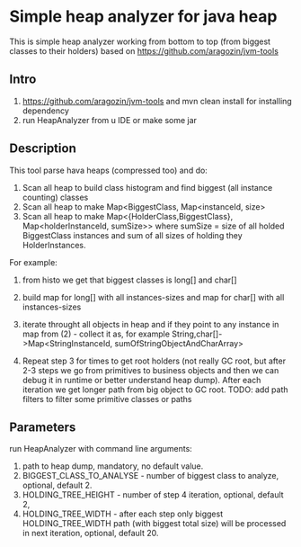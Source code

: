 # Simple heap analyzer for java heap
This is simple heap analyzer working from bottom to top (from biggest classes to their holders) based on https://github.com/aragozin/jvm-tools

## Intro
1) https://github.com/aragozin/jvm-tools and mvn clean install for installing dependency
2) run HeapAnalyzer from u IDE or make some jar
## Description
This tool parse hava heaps (compressed too) and do:
1) Scan all heap to build class histogram and find <N> biggest (all instance counting) classes
2) Scan all heap to make Map<BiggestClass, Map<instanceId, size>
3) Scan all heap to make Map<{HolderClass,BiggestClass}, Map<holderInstanceId, sumSize>> where sumSize = size of all holded BiggestClass instances and sum of all sizes of holding they HolderInstances.

For example:
1) from histo we get that biggest classes is long[] and char[]
2) build map for long[] with all instances-sizes and map for char[] with all instances-sizes
3) iterate throught all objects in heap and if they point to any instance in map from (2) - collect it as, for example String,char[]->Map<StringInstanceId, sumOfStringObjectAndCharArray>

4) Repeat step 3 for <M> times to get root holders (not really GC root, but after 2-3 steps we go from primitives to business objects and then we can debug it in runtime or better understand heap dump). After each iteration we get longer path from big object to GC root.
TODO: add path filters to filter some primitive classes or paths

## Parameters
run HeapAnalyzer with command line arguments:
1) path to heap dump, mandatory, no default value.
2) BIGGEST_CLASS_TO_ANALYSE - number of biggest class to analyze, optional, default 2.
3) HOLDING_TREE_HEIGHT - number of step 4 iteration, optional, default 2,
4) HOLDING_TREE_WIDTH - after each step only biggest HOLDING_TREE_WIDTH path (with biggest total size) will be processed in next iteration, optional, default 20.

